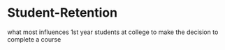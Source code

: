 Student-Retention
=================

what most influences 1st year students at college to make the decision to complete a course 
